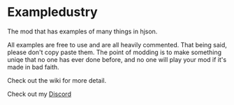 # Exampledustry
The mod that has examples of many things in hjson.

All examples are free to use and are all heavily commented. That being said, please don't copy paste them. The point of modding is to make something uniqe that no one has ever done before, and no one will play your mod if it's made in bad faith.

Check out the wiki for more detail.

Check out my [Discord](https://discord.gg/VQS7K9kgJ3)
